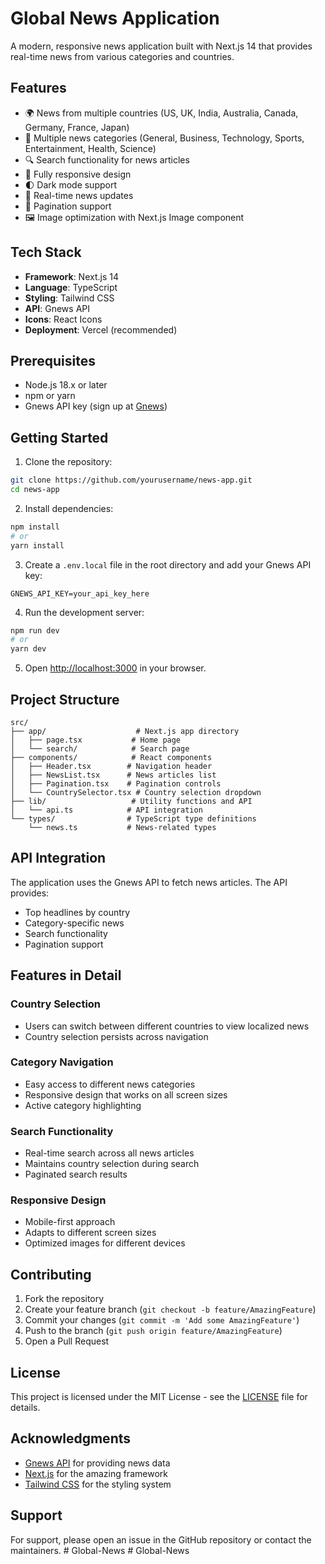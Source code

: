 # Global News Application

A modern, responsive news application built with Next.js 14 that provides real-time news from various categories and countries.

## Features

- 🌍 News from multiple countries (US, UK, India, Australia, Canada, Germany, France, Japan)
- 📰 Multiple news categories (General, Business, Technology, Sports, Entertainment, Health, Science)
- 🔍 Search functionality for news articles
- 📱 Fully responsive design
- 🌓 Dark mode support
- 🔄 Real-time news updates
- 📄 Pagination support
- 🖼️ Image optimization with Next.js Image component

## Tech Stack

- **Framework**: Next.js 14
- **Language**: TypeScript
- **Styling**: Tailwind CSS
- **API**: Gnews API
- **Icons**: React Icons
- **Deployment**: Vercel (recommended)

## Prerequisites

- Node.js 18.x or later
- npm or yarn
- Gnews API key (sign up at [Gnews](https://gnews.io/))

## Getting Started

1. Clone the repository:
```bash
git clone https://github.com/yourusername/news-app.git
cd news-app
```

2. Install dependencies:
```bash
npm install
# or
yarn install
```

3. Create a `.env.local` file in the root directory and add your Gnews API key:
```env
GNEWS_API_KEY=your_api_key_here
```

4. Run the development server:
```bash
npm run dev
# or
yarn dev
```

5. Open [http://localhost:3000](http://localhost:3000) in your browser.

## Project Structure

```
src/
├── app/                    # Next.js app directory
│   ├── page.tsx           # Home page
│   └── search/            # Search page
├── components/            # React components
│   ├── Header.tsx        # Navigation header
│   ├── NewsList.tsx      # News articles list
│   ├── Pagination.tsx    # Pagination controls
│   └── CountrySelector.tsx # Country selection dropdown
├── lib/                   # Utility functions and API
│   └── api.ts            # API integration
└── types/                # TypeScript type definitions
    └── news.ts           # News-related types
```

## API Integration

The application uses the Gnews API to fetch news articles. The API provides:
- Top headlines by country
- Category-specific news
- Search functionality
- Pagination support

## Features in Detail

### Country Selection
- Users can switch between different countries to view localized news
- Country selection persists across navigation

### Category Navigation
- Easy access to different news categories
- Responsive design that works on all screen sizes
- Active category highlighting

### Search Functionality
- Real-time search across all news articles
- Maintains country selection during search
- Paginated search results

### Responsive Design
- Mobile-first approach
- Adapts to different screen sizes
- Optimized images for different devices

## Contributing

1. Fork the repository
2. Create your feature branch (`git checkout -b feature/AmazingFeature`)
3. Commit your changes (`git commit -m 'Add some AmazingFeature'`)
4. Push to the branch (`git push origin feature/AmazingFeature`)
5. Open a Pull Request

## License

This project is licensed under the MIT License - see the [LICENSE](LICENSE) file for details.

## Acknowledgments

- [Gnews API](https://gnews.io/) for providing news data
- [Next.js](https://nextjs.org/) for the amazing framework
- [Tailwind CSS](https://tailwindcss.com/) for the styling system

## Support

For support, please open an issue in the GitHub repository or contact the maintainers. #   G l o b a l - N e w s  
 #   G l o b a l - N e w s  
 